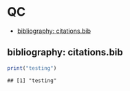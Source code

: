 QC
================

- <a href="#bibliography-citationsbib"
  id="toc-bibliography-citationsbib">bibliography: citations.bib</a>

## bibliography: citations.bib

``` r
print("testing")
```

    ## [1] "testing"
